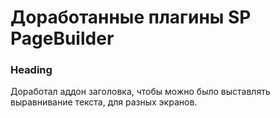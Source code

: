 # Доработанные плагины SP PageBuilder

### Heading
Доработал аддон заголовка, чтобы можно было выставлять выравнивание текста, для разных экранов.
